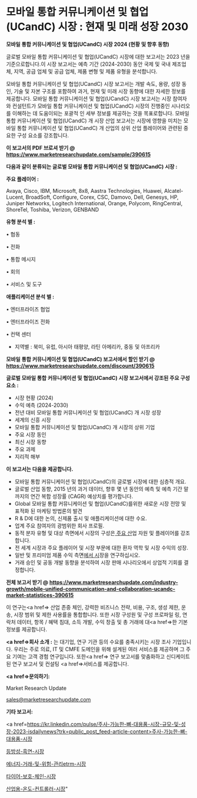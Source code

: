 # 모바일 통합 커뮤니케이션 및 협업(UCandC) 시장 : 현재 및 미래 성장 2030

<strong>모바일 통합 커뮤니케이션 및 협업(UCandC) 시장 2024 (현황 및 향후 동향)</strong>

글로벌 모바일 통합 커뮤니케이션 및 협업(UCandC) 시장에 대한 보고서는 2023 년을 기준으로합니다.이 시장 보고서는 예측 기간 (2024-2030) 동안 국제 및 국내 제조업체, 지역, 공급 업체 및 공급 업체, 제품 변형 및 제품 유형을 분석합니다.

모바일 통합 커뮤니케이션 및 협업(UCandC) 시장 보고서는 개발 속도, 용량, 성장 동인, 기술 및 자본 구조를 포함하여 과거, 현재 및 미래 시장 동향에 대한 자세한 정보를 제공합니다. 모바일 통합 커뮤니케이션 및 협업(UCandC) 시장 보고서는 시장 참여자와 컨설턴트가 모바일 통합 커뮤니케이션 및 협업(UCandC) 시장의 진행중인 시나리오를 이해하는 데 도움이되는 포괄적 인 세부 정보를 제공하는 것을 목표로합니다. 모바일 통합 커뮤니케이션 및 협업(UCandC) 개 시장 산업 보고서는 시장에 영향을 미치는 모바일 통합 커뮤니케이션 및 협업(UCandC) 개 산업의 상위 산업 플레이어와 관련된 중요한 구성 요소를 강조합니다.



<strong>이 보고서의 PDF 브로셔 받기 @ <a href=https://www.marketresearchupdate.com/sample/390615>https://www.marketresearchupdate.com/sample/390615</a></strong>



<strong>다음과 같이 분류되는 글로벌 모바일 통합 커뮤니케이션 및 협업(UCandC) 시장 :</strong>



<strong>주요 플레이어 :</strong>

Avaya, Cisco, IBM, Microsoft, 8x8, Aastra Technologies, Huawei, Alcatel-Lucent, BroadSoft, Configure, Corex, CSC, Damovo, Dell, Genesys, HP, Juniper Networks, Logitech International, Orange, Polycom, RingCentral, ShoreTel, Toshiba, Verizon, GENBAND



<strong>유형 분석 별 :</strong>

• 협동

• 전화

• 통합 메시지

• 회의

• 서비스 및 도구



<strong>애플리케이션 분석 별 :</strong>

• 엔터프라이즈 협업

• 엔터프라이즈 전화

• 컨택 센터

<ul>
  <li>지역별 : 북미, 유럽, 아시아 태평양, 라틴 아메리카, 중동 및 아프리카</li>
</ul>


<strong>모바일 통합 커뮤니케이션 및 협업(UCandC) 보고서에서 할인 받기 @ <a href=https://www.marketresearchupdate.com/discount/390615>https://www.marketresearchupdate.com/discount/390615</a></strong>



<strong>글로벌 모바일 통합 커뮤니케이션 및 협업(UCandC) 시장 보고서에서 강조된 주요 구성 요소 :</strong>
<ul>
  <li>시장 현황 (2024)</li>
  <li>수익 예측 (2024-2030)</li>
  <li>전년 대비 모바일 통합 커뮤니케이션 및 협업(UCandC) 개 시장 성장</li>
  <li>세계의 신흥 시장</li>
  <li>모바일 통합 커뮤니케이션 및 협업(UCandC) 개 시장의 상위 기업</li>
  <li>주요 시장 동인</li>
  <li>최신 시장 동향</li>
  <li>주요 과제</li>
  <li>지리적 해부</li>
</ul>


<strong>이 보고서는 다음을 제공합니다.</strong>
<ul>
  <li>모바일 통합 커뮤니케이션 및 협업(UCandC)의 글로벌 시장에 대한 심층적 개요.</li>
  <li>글로벌 산업 동향, 2015 년의 과거 데이터, 향후 몇 년 동안의 예측 및 예측 기간 말까지의 연간 복합 성장률 (CAGR) 예상치를 평가합니다.</li>
  <li>Global 모바일 통합 커뮤니케이션 및 협업(UCandC)를위한 새로운 시장 전망 및 표적화 된 마케팅 방법론의 발견</li>
  <li>R &amp; D에 대한 논의, 신제품 출시 및 애플리케이션에 대한 수요.</li>
  <li>업계 주요 참여자의 광범위한 회사 프로필.</li>
  <li>동적 분자 유형 및 대상 측면에서 시장의 구성은<a href=> 주요 산</a>업 자원 및 플레이어를 강조합니다.</li>
  <li>전 세계 시장과 주요 플레이어 및 시장 부문에 대한 환자 역학 및 시장 수익의 성장.</li>
  <li>일반 및 프리미엄 제품 수익 측면<a href=>에서 시</a>장을 연구하십시오.</li>
  <li>거래 승인 및 공동 개발 동향을 분석하여 시장 판매 시나리오에서 상업적 기회를 결정합니다.</li>
</ul>



<strong>전체 보고서 받기 @ <a href=https://www.marketresearchupdate.com/industry-growth/mobile-unified-communication-and-collaboration-ucandc-market-statistices-390615>https://www.marketresearchupdate.com/industry-growth/mobile-unified-communication-and-collaboration-ucandc-market-statistices-390615</a></strong>

이 연구는<a href=> 산업 존중</a> 체인, 강력한 비즈니스 전략, 비용, 구조, 생성 제한, 운송, 시장 범위 및 제한 사용률을 통합합니다. 또한 시장 구성원 및 구성 프로파일 링, 연락처 데이터, 항목 / 혜택 침대, 소득 개발, 수익 창출 및 총 거래에 대<a href=>한 기본 </a>정보를 제공합니다.



<strong><a href=>회사 소</a>개 :</strong>
는 대기업, 연구 기관 등의 수요를 충족시키는 시장 조사 기업입니다. 우리는 주로 의료, IT 및 CMFE 도메인을 위해 설계된 여러 서비스를 제공하며 그 주요 기여는 고객 경험 연구입니다. 또한<a href=> 연구 보</a>고서를 맞춤화하고 신디케이트 된 연구 보고서 및 컨설팅 <a href=>서비스</a>를 제공합니다.



<strong><a href=>문의하기:</a></strong>

Market Research Update

sales@marketresearchupdate.com



<strong>기타 보고서:</strong>

<a href=https://kr.linkedin.com/pulse/주사-가능한-뼈-대용품-시장-규모-및-성장-2023-isdailynews?trk=public_post_feed-article-content>주사-가능한-뼈-대용품-시장</a>

<a href=https://www.linkedin.com/pulse/등방성-흑연-시장-규모-및-성장-2023-market-matrix-musings-analysis/>등방성-흑연-시장</a>

<a href=https://www.linkedin.com/pulse/에너지-거래-및-위험-관리etrm-시장-동향-성장-전망-analytics-avenue-adventures-24-ana-07jff/>에너지-거래-및-위험-관리etrm-시장</a>

<a href=https://www.linkedin.com/pulse/타이어-보호-체인-시장-동향-및-성장-전망-trend-tracking-tips-360-analysis-mudbf/>타이어-보호-체인-시장</a>

<a href=https://www.linkedin.com/pulse/산업용-온도-컨트롤러-시장-동향-및-성장-전망-trend-tracking-tips-360-analysis-4reaf/>산업용-온도-컨트롤러-시장</a>"
